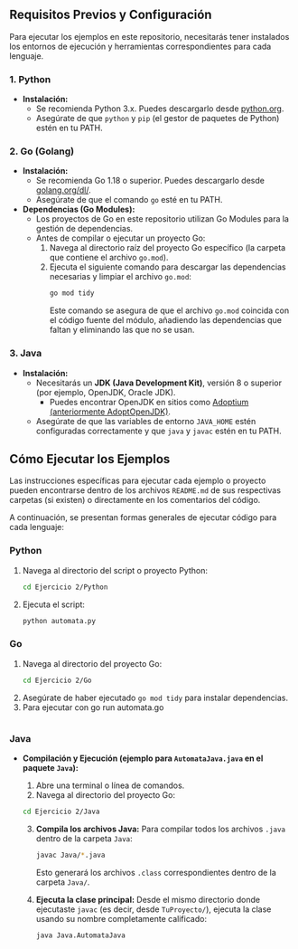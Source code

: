 
## Requisitos Previos y Configuración

Para ejecutar los ejemplos en este repositorio, necesitarás tener instalados los entornos de ejecución y herramientas correspondientes para cada lenguaje.

### 1. Python

*   **Instalación:**
    *   Se recomienda Python 3.x. Puedes descargarlo desde [python.org](https://www.python.org/downloads/).
    *   Asegúrate de que `python` y `pip` (el gestor de paquetes de Python) estén en tu PATH.
### 2. Go (Golang)

*   **Instalación:**
    *   Se recomienda Go 1.18 o superior. Puedes descargarlo desde [golang.org/dl/](https://go.dev/dl/).
    *   Asegúrate de que el comando `go` esté en tu PATH.
*   **Dependencias (Go Modules):**
    *   Los proyectos de Go en este repositorio utilizan Go Modules para la gestión de dependencias.
    *   Antes de compilar o ejecutar un proyecto Go:
        1.  Navega al directorio raíz del proyecto Go específico (la carpeta que contiene el archivo `go.mod`).
        2.  Ejecuta el siguiente comando para descargar las dependencias necesarias y limpiar el archivo `go.mod`:
            ```bash
            go mod tidy
            ```
            Este comando se asegura de que el archivo `go.mod` coincida con el código fuente del módulo, añadiendo las dependencias que faltan y eliminando las que no se usan.

### 3. Java

*   **Instalación:**
    *   Necesitarás un **JDK (Java Development Kit)**, versión 8 o superior (por ejemplo, OpenJDK, Oracle JDK).
        *   Puedes encontrar OpenJDK en sitios como [Adoptium (anteriormente AdoptOpenJDK)](https://adoptium.net/).
    *   Asegúrate de que las variables de entorno `JAVA_HOME` estén configuradas correctamente y que `java` y `javac` estén en tu PATH.

## Cómo Ejecutar los Ejemplos

Las instrucciones específicas para ejecutar cada ejemplo o proyecto pueden encontrarse dentro de los archivos `README.md` de sus respectivas carpetas (si existen) o directamente en los comentarios del código.

A continuación, se presentan formas generales de ejecutar código para cada lenguaje:

### Python

1.  Navega al directorio del script o proyecto Python:
    ```bash
    cd Ejercicio 2/Python
    ```
2.  Ejecuta el script:
    ```bash
    python automata.py
    ```

### Go

1.  Navega al directorio del proyecto Go:
    ```bash
    cd Ejercicio 2/Go
    ```
2.  Asegúrate de haber ejecutado `go mod tidy` para instalar dependencias.
3.  Para ejecutar con
    go run automata.go  
    ```

### Java

*   **Compilación y Ejecución (ejemplo para `AutomataJava.java` en el paquete `Java`):**

    1.  Abre una terminal o línea de comandos.
    2.  Navega al directorio del proyecto Go:
    ```bash
    cd Ejercicio 2/Java
    ```
    3.  **Compila los archivos Java:**
        Para compilar todos los archivos `.java` dentro de la carpeta `Java`:
        ```bash
        javac Java/*.java
        ```
        Esto generará los archivos `.class` correspondientes dentro de la carpeta `Java/`.

    4.  **Ejecuta la clase principal:**
        Desde el mismo directorio donde ejecutaste `javac` (es decir, desde `TuProyecto/`), ejecuta la clase usando su nombre completamente calificado:
        ```bash
        java Java.AutomataJava
        ```
